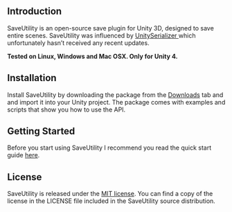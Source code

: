 ## Introduction ##
SaveUtility is an open-source save plugin for Unity 3D, designed to save entire scenes. 
SaveUtility was influenced by [UnitySerializer ](http://whydoidoit.com/unityserializer) which unfortunately hasn’t received any recent updates.

**Tested on Linux, Windows and Mac OSX. Only for Unity 4.**

## Installation ##
Install SaveUtility by downloading the package from the [Downloads](https://bitbucket.org/daemon3000/saveutility-for-unity3d/downloads) tab and and import it into your Unity project. The package comes with examples and scripts that show you how to use the API.

## Getting Started ##
Before you start using SaveUtility I recommend you read the quick start guide [here](https://docs.google.com/document/d/1iLQm2USVTSERdJEx-rLWS9Kfh4-EyiBoFBqnOk9QZqA/edit).

## License ##
SaveUtility is released under the [MIT license](http://opensource.org/licenses/MIT). You can find a copy of the license in the LICENSE file included in the SaveUtility source distribution.